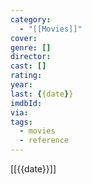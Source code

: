 ```yaml
---
category:
  - "[[Movies]]"
cover: 
genre: []
director: 
cast: []
rating: 
year: 
last: {{date}}
imdbId: 
via: 
tags:
  - movies
  - reference
---
```


[[{{date}}]]

